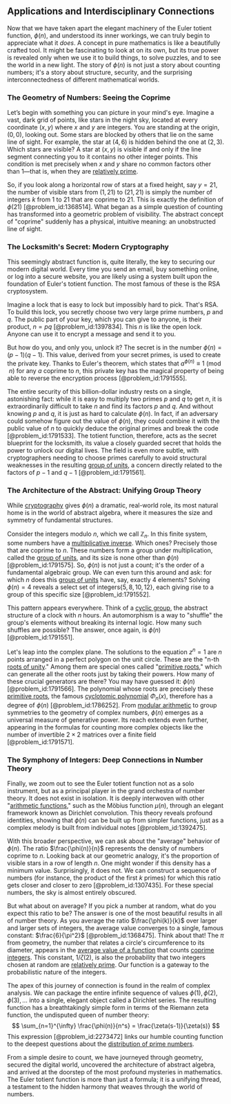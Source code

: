 ## Applications and Interdisciplinary Connections

Now that we have taken apart the elegant machinery of the Euler totient function, $\phi(n)$, and understood its inner workings, we can truly begin to appreciate what it *does*. A concept in pure mathematics is like a beautifully crafted tool. It might be fascinating to look at on its own, but its true power is revealed only when we use it to build things, to solve puzzles, and to see the world in a new light. The story of $\phi(n)$ is not just a story about counting numbers; it's a story about structure, security, and the surprising interconnectedness of different mathematical worlds.

### The Geometry of Numbers: Seeing the Coprime

Let’s begin with something you can picture in your mind's eye. Imagine a vast, dark grid of points, like stars in the night sky, located at every coordinate $(x, y)$ where $x$ and $y$ are integers. You are standing at the origin, $(0, 0)$, looking out. Some stars are blocked by others that lie on the same line of sight. For example, the star at $(4, 6)$ is hidden behind the one at $(2, 3)$. Which stars are visible? A star at $(x, y)$ is visible if and only if the line segment connecting you to it contains no other integer points. This condition is met precisely when $x$ and $y$ share no common factors other than 1—that is, when they are [relatively prime](@article_id:142625).

So, if you look along a horizontal row of stars at a fixed height, say $y=21$, the number of visible stars from $(1, 21)$ to $(21, 21)$ is simply the number of integers $k$ from 1 to 21 that are coprime to 21. This is exactly the definition of $\phi(21)$ [@problem_id:1368514]. What began as a simple question of counting has transformed into a geometric problem of visibility. The abstract concept of "coprime" suddenly has a physical, intuitive meaning: an unobstructed line of sight.

### The Locksmith's Secret: Modern Cryptography

This seemingly abstract function is, quite literally, the key to securing our modern digital world. Every time you send an email, buy something online, or log into a secure website, you are likely using a system built upon the foundation of Euler's totient function. The most famous of these is the RSA cryptosystem.

Imagine a lock that is easy to lock but impossibly hard to pick. That's RSA. To build this lock, you secretly choose two very large prime numbers, $p$ and $q$. The public part of your key, which you can give to anyone, is their product, $n = pq$ [@problem_id:1397834]. This $n$ is like the open lock. Anyone can use it to encrypt a message and send it to you.

But how do you, and only you, unlock it? The secret is in the number $\phi(n) = (p-1)(q-1)$. This value, derived from your secret primes, is used to create the private key. Thanks to Euler's theorem, which states that $a^{\phi(n)} \equiv 1 \pmod{n}$ for any $a$ coprime to $n$, this private key has the magical property of being able to reverse the encryption process [@problem_id:1791555].

The entire security of this billion-dollar industry rests on a single, astonishing fact: while it is easy to multiply two primes $p$ and $q$ to get $n$, it is extraordinarily difficult to take $n$ and find its factors $p$ and $q$. And without knowing $p$ and $q$, it is just as hard to calculate $\phi(n)$. In fact, if an adversary could somehow figure out the value of $\phi(n)$, they could combine it with the public value of $n$ to quickly deduce the original primes and break the code [@problem_id:1791533]. The totient function, therefore, acts as the secret blueprint for the locksmith, its value a closely guarded secret that holds the power to unlock our digital lives. The field is even more subtle, with cryptographers needing to choose primes carefully to avoid structural weaknesses in the resulting [group of units](@article_id:139636), a concern directly related to the factors of $p-1$ and $q-1$ [@problem_id:1791561].

### The Architecture of the Abstract: Unifying Group Theory

While [cryptography](@article_id:138672) gives $\phi(n)$ a dramatic, real-world role, its most natural home is in the world of abstract algebra, where it measures the size and symmetry of fundamental structures.

Consider the integers modulo $n$, which we call $\mathbb{Z}_n$. In this finite system, some numbers have a [multiplicative inverse](@article_id:137455). Which ones? Precisely those that are coprime to $n$. These numbers form a group under multiplication, called the [group of units](@article_id:139636), and its size is none other than $\phi(n)$ [@problem_id:1791575]. So, $\phi(n)$ is not just a count; it's the order of a fundamental algebraic group. We can even turn this around and ask: for which $n$ does this [group of units](@article_id:139636) have, say, exactly 4 elements? Solving $\phi(n)=4$ reveals a select set of integers$\{5, 8, 10, 12\}$, each giving rise to a group of this specific size [@problem_id:1791552].

This pattern appears everywhere. Think of a [cyclic group](@article_id:146234), the abstract structure of a clock with $n$ hours. An automorphism is a way to "shuffle" the group's elements without breaking its internal logic. How many such shuffles are possible? The answer, once again, is $\phi(n)$ [@problem_id:1791551].

Let's leap into the complex plane. The solutions to the equation $z^n=1$ are $n$ points arranged in a perfect polygon on the unit circle. These are the "n-th [roots of unity](@article_id:142103)." Among them are special ones called "[primitive roots](@article_id:163139)," which can generate all the other roots just by taking their powers. How many of these crucial generators are there? You may have guessed it: $\phi(n)$ [@problem_id:1791566]. The polynomial whose roots are precisely these [primitive roots](@article_id:163139), the famous [cyclotomic polynomial](@article_id:153779) $\Phi_n(x)$, therefore has a degree of $\phi(n)$ [@problem_id:1786252]. From [modular arithmetic](@article_id:143206) to group symmetries to the geometry of complex numbers, $\phi(n)$ emerges as a universal measure of generative power. Its reach extends even further, appearing in the formulas for counting more complex objects like the number of invertible $2 \times 2$ matrices over a finite field [@problem_id:1791571].

### The Symphony of Integers: Deep Connections in Number Theory

Finally, we zoom out to see the Euler totient function not as a solo instrument, but as a principal player in the grand orchestra of number theory. It does not exist in isolation. It is deeply interwoven with other "[arithmetic functions](@article_id:200207)," such as the Möbius function $\mu(n)$, through an elegant framework known as Dirichlet convolution. This theory reveals profound identities, showing that $\phi(n)$ can be built up from simpler functions, just as a complex melody is built from individual notes [@problem_id:1392475].

With this broader perspective, we can ask about the "average" behavior of $\phi(n)$. The ratio $\frac{\phi(n)}{n}$ represents the density of numbers coprime to $n$. Looking back at our geometric analogy, it's the proportion of visible stars in a row of length $n$. One might wonder if this density has a minimum value. Surprisingly, it does not. We can construct a sequence of numbers (for instance, the product of the first $k$ primes) for which this ratio gets closer and closer to zero [@problem_id:1307435]. For these special numbers, the sky is almost entirely obscured.

But what about on average? If you pick a number at random, what do you expect this ratio to be? The answer is one of the most beautiful results in all of number theory. As you average the ratio $\frac{\phi(k)}{k}$ over larger and larger sets of integers, the average value converges to a single, famous constant: $\frac{6}{\pi^2}$ [@problem_id:1368475]. Think about that! The $\pi$ from geometry, the number that relates a circle's circumference to its diameter, appears in the [average value of a function](@article_id:140174) that counts [coprime integers](@article_id:271463). This constant, $1/\zeta(2)$, is also the probability that two integers chosen at random are [relatively prime](@article_id:142625). Our function is a gateway to the probabilistic nature of the integers.

The apex of this journey of connection is found in the realm of complex analysis. We can package the entire infinite sequence of values $\phi(1), \phi(2), \phi(3), \dots$ into a single, elegant object called a Dirichlet series. The resulting function has a breathtakingly simple form in terms of the Riemann zeta function, the undisputed queen of number theory:
$$ \sum_{n=1}^{\infty} \frac{\phi(n)}{n^s} = \frac{\zeta(s-1)}{\zeta(s)} $$
This expression [@problem_id:2273472] links our humble counting function to the deepest questions about the [distribution of prime numbers](@article_id:636953).

From a simple desire to count, we have journeyed through geometry, secured the digital world, uncovered the architecture of abstract algebra, and arrived at the doorstep of the most profound mysteries in mathematics. The Euler totient function is more than just a formula; it is a unifying thread, a testament to the hidden harmony that weaves through the world of numbers.